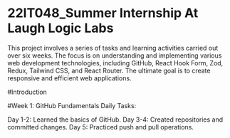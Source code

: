# 22IT048_Summer Internship At Laugh Logic Labs

This project involves a series of tasks and learning activities carried out over six weeks. The focus is on understanding and implementing various web development technologies, including GitHub, React Hook Form, Zod, Redux, Tailwind CSS, and React Router. The ultimate goal is to create responsive and efficient web applications.

#Introduction

#Week 1: GitHub Fundamentals
Daily Tasks:

Day 1-2: Learned the basics of GitHub.
Day 3-4: Created repositories and committed changes.
Day 5: Practiced push and pull operations.
